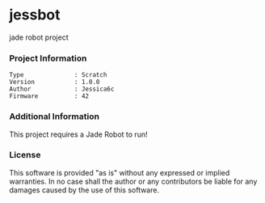 jessbot
================

jade robot project

### Project Information
```
Type              : Scratch
Version           : 1.0.0
Author            : Jessica6c
Firmware          : 42
```

### Additional Information
This project requires a Jade Robot to run!

### License
This software is provided "as is" without any expressed or implied warranties.  In no case shall the author or any contributors be liable for any damages caused by the use of this software.

